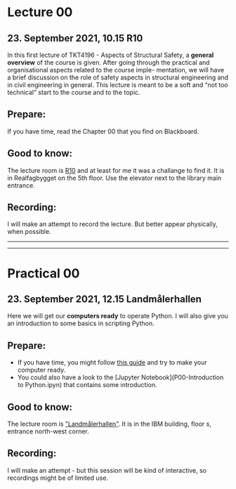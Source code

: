 # Lecture 00
## 23. September 2021, 10.15 R10
In this first lecture of TKT4196 - Aspects of Structural Safety, 
a __general overview__ of the course is given. 
After going through the practical and organisational aspects related to the course imple- mentation, 
we will have a brief discussion on the role of safety aspects in structural engineering and in civil engineering in general. 
This lecture is meant to be a soft and “not too technical” start to the course and to the topic.

## Prepare:
If you have time, read the Chapter 00 that you find on Blackboard.

## Good to know:
The lecture room is [R10](https://use.mazemap.com/#v=1&config=ntnu&zlevel=5&center=10.406346,63.415651&zoom=18&sharepoitype=poi&sharepoi=873854&campusid=1) and at least for me it was a challange to find it. It is in Realfagbygget on the 5th floor. 
Use the elevator next to the library main entrance.

## Recording:
I will make an attempt to record the lecture. But better appear physically, when possible.

---
---

# Practical 00
## 23. September 2021, 12.15 Landmålerhallen
Here we will get our __computers ready__ to operate Python. I will also give you an introduction to some basics in scripting Python. 

## Prepare:
* If you have time, you might follow [this guide](GetStartedPython) and try to make your computer ready. 
* You could also have a look to the [Jupyter Notebook](P00-Introduction to Python.ipyn) that contains some introduction.

## Good to know:
The lecture room is ["Landmålerhallen"](https://use.mazemap.com/#v=1&config=ntnu&zlevel=0.5&center=10.405957,63.414996&zoom=18&sharepoitype=poi&sharepoi=73163&campusid=1). 
It is in the IBM building, floor s, entrance north-west corner.

## Recording:
I will make an attempt - but this session will be kind of interactive, so recordings might be of limited use. 
